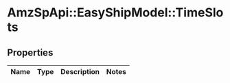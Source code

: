 # AmzSpApi::EasyShipModel::TimeSlots

## Properties
Name | Type | Description | Notes
------------ | ------------- | ------------- | -------------

